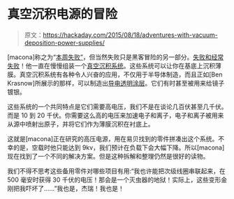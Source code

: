 # 真空沉积电源的冒险

> 原文：<https://hackaday.com/2015/08/18/adventures-with-vacuum-deposition-power-supplies/>

[macona]称之为“[本周失败”](https://hackaday.io/project/190-vacuum-system-for-deposition/log/22752-e-beam-power-supply)，但当然失败只是黑客冒险的另一部分。[失败和经常失败](https://www.youtube.com/watch?v=xhQ7d3BK3KQ)！他一直在慢慢组装一个[真空沉积系统](https://hackaday.io/project/190-vacuum-system-for-deposition)。这些系统可以让你在基底上沉积薄膜。真空沉积系统有各种令人兴奋的应用，不仅用于半导体制造，而且正如[Ben Krasnow]所展示的那样，可以制造出[导电透明涂层](https://www.youtube.com/watch?v=9OEz_e9C4KM)。它们有时甚至被用来给镜子镀银。

这些系统的一个共同特点是它们需要高电压，我们不是在谈论几百伏甚至几千伏。而是 10 到 20 千伏。你需要这么高的电压来加速电子和离子，电子和离子被用来从源中喷射出原子，并将它们作为薄膜沉积在衬底上。

这就是[macona]正在研究的高压电源，用在易贝找到的零件拼凑出这个系统。不幸的是，空载时他只能达到 9kv，我们预计在负载下会大幅下降。所以[macona]现在找到了一个不同的解决方案。但是这种拆解和整理仍然是很好的读物。

我们不得不思考这些备用零件对哪些项目有用:“我也许能把次级线圈串联起来，在 500 毫安时获得 30 千伏的电压！那会是一个灭虫器的地狱！实际上，这些变形金刚把我吓坏了……”我也是，杰瑞！我也是！